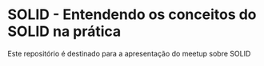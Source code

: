 # SOLID - Entendendo os conceitos do SOLID na prática

Este repositório é destinado para a apresentação do meetup sobre SOLID
